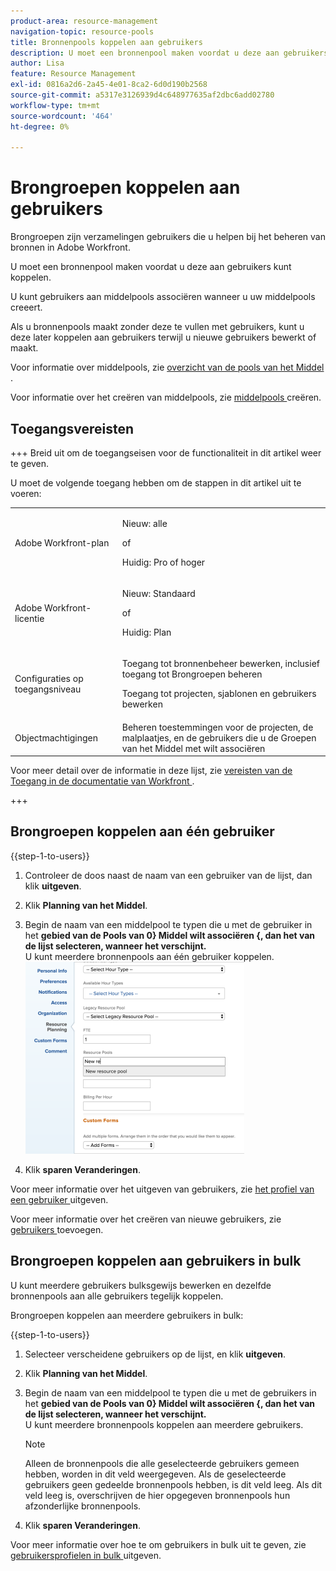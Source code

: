 ```yaml
---
product-area: resource-management
navigation-topic: resource-pools
title: Bronnenpools koppelen aan gebruikers
description: U moet een bronnenpool maken voordat u deze aan gebruikers kunt koppelen. U kunt gebruikers aan middelpools associëren wanneer u uw middelpools creeert.
author: Lisa
feature: Resource Management
exl-id: 0816a2d6-2a45-4e01-8ca2-6d0d190b2568
source-git-commit: a5317e3126939d4c648977635af2dbc6add02780
workflow-type: tm+mt
source-wordcount: '464'
ht-degree: 0%

---
```


# Brongroepen koppelen aan gebruikers

<!--
<p data-mc-conditions="QuicksilverOrClassic.Draft mode">(NOTE: The info about how to add resource pools to users, are duplicated from the articles listed in those sections (Creating Users, etc). I decided to keep the steps here because those articles are too long to rummage through for updating just this one field.)</p>
-->

Brongroepen zijn verzamelingen gebruikers die u helpen bij het beheren van bronnen in Adobe Workfront.

U moet een bronnenpool maken voordat u deze aan gebruikers kunt koppelen.

U kunt gebruikers aan middelpools associëren wanneer u uw middelpools creeert.

Als u bronnenpools maakt zonder deze te vullen met gebruikers, kunt u deze later koppelen aan gebruikers terwijl u nieuwe gebruikers bewerkt of maakt.

Voor informatie over middelpools, zie [ overzicht van de pools van het Middel ](../../../resource-mgmt/resource-planning/resource-pools/work-with-resource-pools.md).

Voor informatie over het creëren van middelpools, zie [ middelpools ](../../../resource-mgmt/resource-planning/resource-pools/create-resource-pools.md) creëren.

## Toegangsvereisten

+++ Breid uit om de toegangseisen voor de functionaliteit in dit artikel weer te geven.

U moet de volgende toegang hebben om de stappen in dit artikel uit te voeren:

<table style="table-layout:auto"> 
 <col> 
 <col> 
 <tbody> 
  <tr> 
   <td role="rowheader">Adobe Workfront-plan</td> 
   <td><p>Nieuw: alle</p>
       <p>of</p>
       <p>Huidig: Pro of hoger</p> </td> 
  </tr> 
  <tr> 
   <td role="rowheader">Adobe Workfront-licentie</td> 
   <td><p>Nieuw: Standaard</p>
       <p>of</p>
       <p>Huidig: Plan</p></td>
  </tr> 
  <tr> 
   <td role="rowheader">Configuraties op toegangsniveau</td> 
   <td> <p>Toegang tot bronnenbeheer bewerken, inclusief toegang tot Brongroepen beheren</p> <p>Toegang tot projecten, sjablonen en gebruikers bewerken</p></td> 
  </tr> 
  <tr data-mc-conditions=""> 
   <td role="rowheader">Objectmachtigingen</td> 
   <td>Beheren toestemmingen voor de projecten, de malplaatjes, en de gebruikers die u de Groepen van het Middel met wilt associëren</td> 
  </tr> 
 </tbody> 
</table>

Voor meer detail over de informatie in deze lijst, zie [ vereisten van de Toegang in de documentatie van Workfront ](/help/quicksilver/administration-and-setup/add-users/access-levels-and-object-permissions/access-level-requirements-in-documentation.md).

+++

## Brongroepen koppelen aan één gebruiker

{{step-1-to-users}}

1. Controleer de doos naast de naam van een gebruiker van de lijst, dan klik **uitgeven**.
1. Klik **Planning van het Middel**.
1. Begin de naam van een middelpool te typen die u met de gebruiker in het **gebied van de Pools van 0} Middel wilt associëren {, dan het van de lijst selecteren, wanneer het verschijnt.**\
   U kunt meerdere bronnenpools aan één gebruiker koppelen.\
   ![ add_resource_pool_to_user.png ](assets/add-resource-pool-to-user-350x307.png)

1. Klik **sparen Veranderingen**.

Voor meer informatie over het uitgeven van gebruikers, zie [ het profiel van een gebruiker ](../../../administration-and-setup/add-users/create-and-manage-users/edit-a-users-profile.md) uitgeven.

Voor meer informatie over het creëren van nieuwe gebruikers, zie [ gebruikers ](../../../administration-and-setup/add-users/create-and-manage-users/add-users.md) toevoegen.

## Brongroepen koppelen aan gebruikers in bulk

U kunt meerdere gebruikers bulksgewijs bewerken en dezelfde bronnenpools aan alle gebruikers tegelijk koppelen.

Brongroepen koppelen aan meerdere gebruikers in bulk:

{{step-1-to-users}}

1. Selecteer verscheidene gebruikers op de lijst, en klik **uitgeven**.
1. Klik **Planning van het Middel**.
1. Begin de naam van een middelpool te typen die u met de gebruikers in het **gebied van de Pools van 0} Middel wilt associëren {, dan het van de lijst selecteren, wanneer het verschijnt.**\
   U kunt meerdere bronnenpools koppelen aan meerdere gebruikers.

   >[!NOTE]
   >
   >Alleen de bronnenpools die alle geselecteerde gebruikers gemeen hebben, worden in dit veld weergegeven. Als de geselecteerde gebruikers geen gedeelde bronnenpools hebben, is dit veld leeg. Als dit veld leeg is, overschrijven de hier opgegeven bronnenpools hun afzonderlijke bronnenpools.

1. Klik **sparen Veranderingen**.

Voor meer informatie over hoe te om gebruikers in bulk uit te geven, zie [ gebruikersprofielen in bulk ](../../../administration-and-setup/add-users/create-and-manage-users/edit-user-profiles-in-bulk.md) uitgeven.
